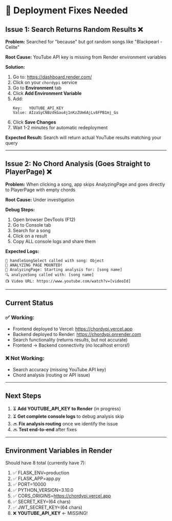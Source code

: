 # 🔧 Deployment Fixes Needed

## Issue 1: Search Returns Random Results ❌

**Problem:** Searched for "because" but got random songs like "Blackpearl - Celite"

**Root Cause:** YouTube API key is missing from Render environment variables

**Solution:**
1. Go to: https://dashboard.render.com/
2. Click on your `chordypi` service
3. Go to **Environment** tab
4. Click **Add Environment Variable**
5. Add:
   ```
   Key:   YOUTUBE_API_KEY
   Value: AIzaSyCNBzdkGau4j1nKzZUm6AjLv8FPB1mj_Gs
   ```
6. Click **Save Changes**
7. Wait 1-2 minutes for automatic redeployment

**Expected Result:** Search will return actual YouTube results matching your query

---

## Issue 2: No Chord Analysis (Goes Straight to PlayerPage) ❌

**Problem:** When clicking a song, app skips AnalyzingPage and goes directly to PlayerPage with empty chords

**Root Cause:** Under investigation

**Debug Steps:**
1. Open browser DevTools (F12)
2. Go to Console tab
3. Search for a song
4. Click on a result
5. Copy ALL console logs and share them

**Expected Logs:**
```
🎵 handleSongSelect called with song: Object
🚨 ANALYZING PAGE MOUNTED!
🎵 AnalyzingPage: Starting analysis for: [song name]
🔍 analyzeSong called with: [song name]
📺 Video URL: https://www.youtube.com/watch?v=[videoId]
```

---

## Current Status

### ✅ Working:
- Frontend deployed to Vercel: https://chordypi.vercel.app
- Backend deployed to Render: https://chordypi.onrender.com
- Search functionality (returns results, but not accurate)
- Frontend → Backend connectivity (no localhost errors!)

### ❌ Not Working:
- Search accuracy (missing YouTube API key)
- Chord analysis (routing or API issue)

---

## Next Steps

1. ⏳ **Add YOUTUBE_API_KEY to Render** (in progress)
2. ⏳ **Get complete console logs** to debug analysis skip
3. 🔜 **Fix analysis routing** once we identify the issue
4. 🔜 **Test end-to-end** after fixes

---

## Environment Variables in Render

Should have 8 total (currently have 7):

1. ✅ FLASK_ENV=production
2. ✅ FLASK_APP=app.py
3. ✅ PORT=10000
4. ✅ PYTHON_VERSION=3.10.0
5. ✅ CORS_ORIGINS=https://chordypi.vercel.app
6. ✅ SECRET_KEY=(64 chars)
7. ✅ JWT_SECRET_KEY=(64 chars)
8. ❌ **YOUTUBE_API_KEY** ← MISSING!
